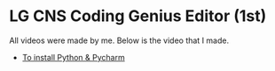 # LG CNS Coding Genius Editor (1st)
All videos were made by me. Below is the video that I made.

* [To install Python & Pycharm](https://blog.naver.com/codinggenius/221489082536)


